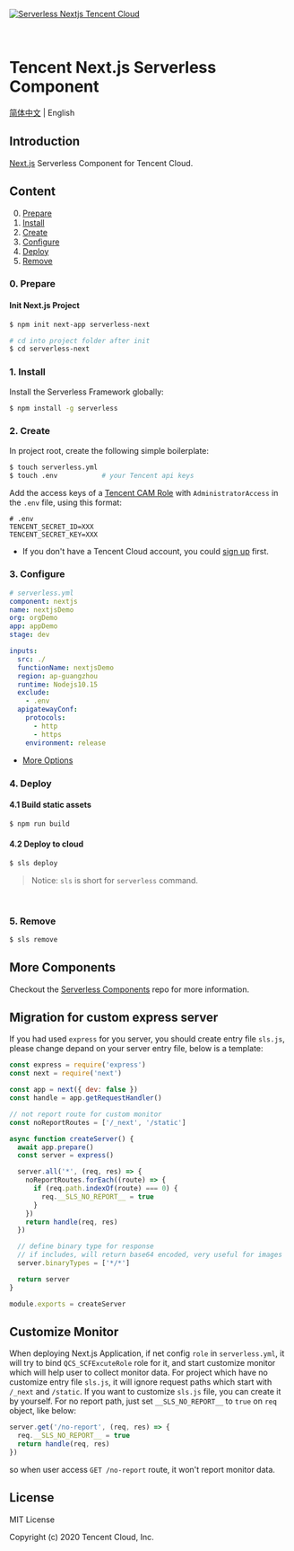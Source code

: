 [![Serverless Nextjs Tencent Cloud](https://img.serverlesscloud.cn/2020224/1582553715762-next.js_%E9%95%BF.png)](http://serverless.com)

&nbsp;

# Tencent Next.js Serverless Component

[简体中文](https://github.com/serverless-components/tencent-nextjs/blob/v2/README.md) | English

## Introduction

[Next.js](https://github.com/zeit/next.js) Serverless Component for Tencent Cloud.

## Content

0. [Prepare](#0-prepare)
1. [Install](#1-install)
1. [Create](#2-create)
1. [Configure](#3-configure)
1. [Deploy](#4-deploy)
1. [Remove](#5-Remove)

### 0. Prepare

#### Init Next.js Project

```bash
$ npm init next-app serverless-next

# cd into project folder after init
$ cd serverless-next
```

### 1. Install

Install the Serverless Framework globally:

```bash
$ npm install -g serverless
```

### 2. Create

In project root, create the following simple boilerplate:

```bash
$ touch serverless.yml
$ touch .env           # your Tencent api keys
```

Add the access keys of a [Tencent CAM Role](https://console.cloud.tencent.com/cam/capi) with `AdministratorAccess` in the `.env` file, using this format:

```
# .env
TENCENT_SECRET_ID=XXX
TENCENT_SECRET_KEY=XXX
```

- If you don't have a Tencent Cloud account, you could [sign up](https://intl.cloud.tencent.com/register) first.

### 3. Configure

```yml
# serverless.yml
component: nextjs
name: nextjsDemo
org: orgDemo
app: appDemo
stage: dev

inputs:
  src: ./
  functionName: nextjsDemo
  region: ap-guangzhou
  runtime: Nodejs10.15
  exclude:
    - .env
  apigatewayConf:
    protocols:
      - http
      - https
    environment: release
```

- [More Options](https://github.com/serverless-components/tencent-nextjs/blob/v2/docs/configure.md)

### 4. Deploy

#### 4.1 Build static assets

```bash
$ npm run build
```

#### 4.2 Deploy to cloud

```bash
$ sls deploy
```

> Notice: `sls` is short for `serverless` command.

&nbsp;

### 5. Remove

```bash
$ sls remove
```

## More Components

Checkout the [Serverless Components](https://github.com/serverless/components) repo for more information.

## Migration for custom express server

If you had used `express` for you server, you should create entry file `sls.js`, please change depand on your server entry file, below is a template:

```js
const express = require('express')
const next = require('next')

const app = next({ dev: false })
const handle = app.getRequestHandler()

// not report route for custom monitor
const noReportRoutes = ['/_next', '/static']

async function createServer() {
  await app.prepare()
  const server = express()

  server.all('*', (req, res) => {
    noReportRoutes.forEach((route) => {
      if (req.path.indexOf(route) === 0) {
        req.__SLS_NO_REPORT__ = true
      }
    })
    return handle(req, res)
  })

  // define binary type for response
  // if includes, will return base64 encoded, very useful for images
  server.binaryTypes = ['*/*']

  return server
}

module.exports = createServer
```

## Customize Monitor

When deploying Next.js Application, if net config `role` in `serverless.yml`, it will try to bind `QCS_SCFExcuteRole` role for it, and start customize monitor which will help user to collect monitor data.
For project which have no customize entry file `sls.js`, it will ignore request paths which start with `/_next` and `/static`. If you want to customize `sls.js` file, you can create it by yourself. For no report path, just set `__SLS_NO_REPORT__` to `true` on `req` object, like below:

```js
server.get('/no-report', (req, res) => {
  req.__SLS_NO_REPORT__ = true
  return handle(req, res)
})
```

so when user access `GET /no-report` route, it won't report monitor data.

## License

MIT License

Copyright (c) 2020 Tencent Cloud, Inc.
